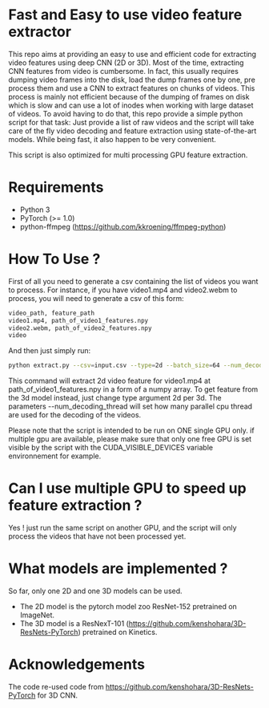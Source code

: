 # Fast and Easy to use video feature extractor

This repo aims at providing an easy to use and efficient code for extracting
video features using deep CNN (2D or 3D).
Most of the time, extracting CNN features from video is cumbersome.
In fact, this usually requires dumping video frames into the disk, load the dump frames one
by one, pre process them and use a CNN to extract features on chunks of videos.
This process is mainly not efficient because of the dumping of frames on disk which is
slow and can use a lot of inodes when working with large dataset of videos.
To avoid having to do that, this repo provide a simple python script for that task: Just provide a list of raw videos and the script will take care of the fly video decoding and feature extraction using state-of-the-art models. While being fast, it also happen to be very convenient.

This script is also optimized for multi processing GPU feature extraction.


# Requirements
- Python 3
- PyTorch (>= 1.0)
- python-ffmpeg (https://github.com/kkroening/ffmpeg-python)

# How To Use ?

First of all you need to generate a csv containing the list of videos you
want to process. For instance, if you have video1.mp4 and video2.webm to process,
you will need to generate a csv of this form:

```sh
video_path, feature_path
video1.mp4, path_of_video1_features.npy
video2.webm, path_of_video2_features.npy
video
```

And then just simply run:

```sh
python extract.py --csv=input.csv --type=2d --batch_size=64 --num_decoding_thread=4
```
This command will extract 2d video feature for video1.mp4 at path_of_video1_features.npy in
a form of a numpy array.
To get feature from the 3d model instead, just change type argument 2d per 3d.
The parameters --num_decoding_thread will set how many parallel cpu thread are used for the decoding of the videos.

Please note that the script is intended to be run on ONE single GPU only.
if multiple gpu are available, please make sure that only one free GPU is set visible
by the script with the CUDA_VISIBLE_DEVICES variable environnement for example.

# Can I use multiple GPU to speed up feature extraction ?

Yes ! just run the same script on another GPU, and the script will only process the videos 
that have not been processed yet.

# What models are implemented ?
So far, only one 2D and one 3D models can be used.

- The 2D model is the pytorch model zoo ResNet-152 pretrained on ImageNet.
- The 3D model is a ResNexT-101 (https://github.com/kenshohara/3D-ResNets-PyTorch) pretrained on Kinetics.

# Acknowledgements
The code re-used code from https://github.com/kenshohara/3D-ResNets-PyTorch
for 3D CNN.
